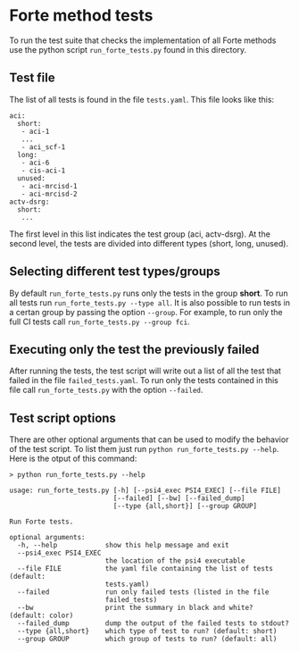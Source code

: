 # Forte method tests

To run the test suite that checks the implementation of all Forte methods use the python script `run_forte_tests.py` found in this directory.

## Test file
The list of all tests is found in the file `tests.yaml`. This file looks like this:
```
aci:
  short:
   - aci-1
   ...
   - aci_scf-1
  long:
   - aci-6
   - cis-aci-1
  unused:
   - aci-mrcisd-1
   - aci-mrcisd-2
actv-dsrg:
  short:
   ...
```
The first level in this list indicates the test group (aci, actv-dsrg). At the second level, the tests are divided into different types (short, long, unused).

## Selecting different test types/groups
By default `run_forte_tests.py` runs only the tests in the group **short**. To run all tests run `run_forte_tests.py --type all`. It is also possible to run tests in a certan group by passing the option `--group`. For example, to run only the full CI tests call `run_forte_tests.py --group fci`.

## Executing only the test the previously failed
After running the tests, the test script will write out a list of all the test that failed in the file `failed_tests.yaml`. To run only the tests contained in this file call `run_forte_tests.py` with the option `--failed`.

## Test script options
There are other optional arguments that can be used to modify the behavior of the test script. To list them just run `python run_forte_tests.py --help`. Here is the otput of this command:
```
> python run_forte_tests.py --help

usage: run_forte_tests.py [-h] [--psi4_exec PSI4_EXEC] [--file FILE]
                          [--failed] [--bw] [--failed_dump]
                          [--type {all,short}] [--group GROUP]

Run Forte tests.

optional arguments:
  -h, --help            show this help message and exit
  --psi4_exec PSI4_EXEC
                        the location of the psi4 executable
  --file FILE           the yaml file containing the list of tests (default:
                        tests.yaml)
  --failed              run only failed tests (listed in the file
                        failed_tests)
  --bw                  print the summary in black and white? (default: color)
  --failed_dump         dump the output of the failed tests to stdout?
  --type {all,short}    which type of test to run? (default: short)
  --group GROUP         which group of tests to run? (default: all)
```
